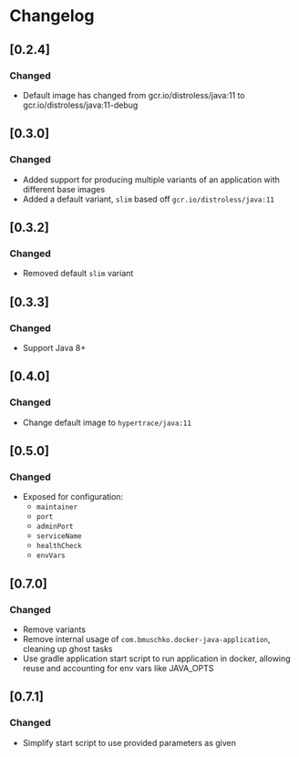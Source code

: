 # Changelog


## [0.2.4]
### Changed
- Default image has changed from gcr.io/distroless/java:11 to gcr.io/distroless/java:11-debug

## [0.3.0]
### Changed
- Added support for producing multiple variants of an application with different base images
- Added a default variant, `slim` based off `gcr.io/distroless/java:11`

## [0.3.2]
### Changed
- Removed default `slim` variant

## [0.3.3]
### Changed
- Support Java 8+

## [0.4.0]
### Changed
- Change default image to `hypertrace/java:11`

## [0.5.0]
### Changed
- Exposed for configuration:
    - `maintainer`
    - `port`
    - `adminPort`
    - `serviceName`
    - `healthCheck`
    - `envVars`
## [0.7.0]
### Changed
- Remove variants
- Remove internal usage of `com.bmuschko.docker-java-application`, cleaning up ghost tasks
- Use gradle application start script to run application in docker, allowing reuse and accounting
  for env vars like JAVA_OPTS

## [0.7.1]
### Changed
- Simplify start script to use provided parameters as given
